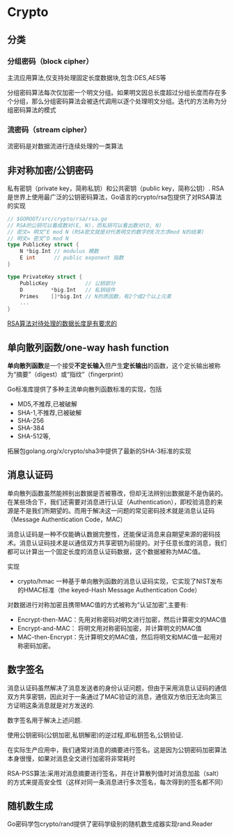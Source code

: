 # Crypto

## 分类

### 分组密码（block cipher）

主流应用算法,仅支持处理固定长度数据块,包含:DES,AES等

分组密码算法每次仅加密一个明文分组。如果明文因总长度超过分组长度而存在多个分组，那么分组密码算法会被迭代调用以逐个处理明文分组。迭代的方法称为分组密码算法的模式

### 流密码（stream cipher）

流密码是对数据流进行连续处理的一类算法

## 非对称加密/公钥密码

私有密钥（private key，简称私钥）和公共密钥（public key，简称公钥）.
RSA是世界上使用最广泛的公钥密码算法，Go语言的crypto/rsa包提供了对RSA算法的实现

```go
// $GOROOT/src/crypto/rsa/rsa.go
// RSA的公钥可以看成数对(E, N)，而私钥可以看出数对(D, N)
// 密文= 明文^E mod N (RSA密文就是对代表明文的数字的E次方求mod N的结果)
// 明文= 密文^D mod N
type PublicKey struct {
    N *big.Int // modulus 模数
    E int      // public exponent 指数
}

type PrivateKey struct {
    PublicKey            // 公钥部分
    D         *big.Int   // 私钥组件
    Primes    []*big.Int // N的质因数，有2个或2个以上元素
    ...
}
```

[RSA算法对待处理的数据长度是有要求的](https://www.cnblogs.com/caidi/p/14794952.html)

## 单向散列函数/one-way hash function

**单向散列函数**是一个接受**不定长输入**但产生**定长输出**的函数，这个定长输出被称为“摘要”（digest）或“指纹”（fingerprint）

Go标准库提供了多种主流单向散列函数标准的实现，包括

- MD5,不推荐,已被破解
- SHA-1,不推荐,已被破解
- SHA-256
- SHA-384
- SHA-512等,

拓展包golang.org/x/crypto/sha3中提供了最新的SHA-3标准的实现

## 消息认证码

单向散列函数虽然能辨别出数据是否被篡改，但却无法辨别出数据是不是伪装的。
在某些场合下，我们还需要对消息进行认证（Authentication），即校验消息的来源是不是我们所期望的。而用于解决这一问题的常见密码技术就是消息认证码（Message Authentication Code，MAC）

消息认证码是一种不仅能确认数据完整性，还能保证消息来自期望来源的密码技术。消息认证码技术是以通信双方共享密钥为前提的。对于任意长度的消息，我们都可以计算出一个固定长度的消息认证码数据，这个数据被称为MAC值。

实现

- crypto/hmac 一种基于单向散列函数的消息认证码实现，它实现了NIST发布的HMAC标准（the keyed-Hash Message Authentication Code）

对数据进行对称加密且携带MAC值的方式被称为“认证加密”,主要有:

- Encrypt-then-MAC：先用对称密码对明文进行加密，然后计算密文的MAC值
- Encrypt-and-MAC： 将明文用对称密码加密，并计算明文的MAC值
- MAC-then-Encrypt：先计算明文的MAC值，然后将明文和MAC值一起用对称密码加密。

## 数字签名

消息认证码虽然解决了消息发送者的身份认证问题，但由于采用消息认证码的通信双方共享密钥，因此对于一条通过了MAC验证的消息，通信双方依旧无法向第三方证明这条消息就是对方发送的.

数字签名用于解决上述问题.

使用公钥密码(公钥加密,私钥解密)的逆过程,即私钥签名,公钥验证.

在实际生产应用中，我们通常对消息的摘要进行签名。这是因为公钥密码加密算法本身很慢，如果对消息全文进行加密将非常耗时

RSA-PSS算法:采用对消息摘要进行签名，并在计算散列值时对消息加盐（salt）的方式来提高安全性（这样对同一条消息进行多次签名，每次得到的签名都不同）

## 随机数生成

Go密码学包crypto/rand提供了密码学级别的随机数生成器实现rand.Reader
